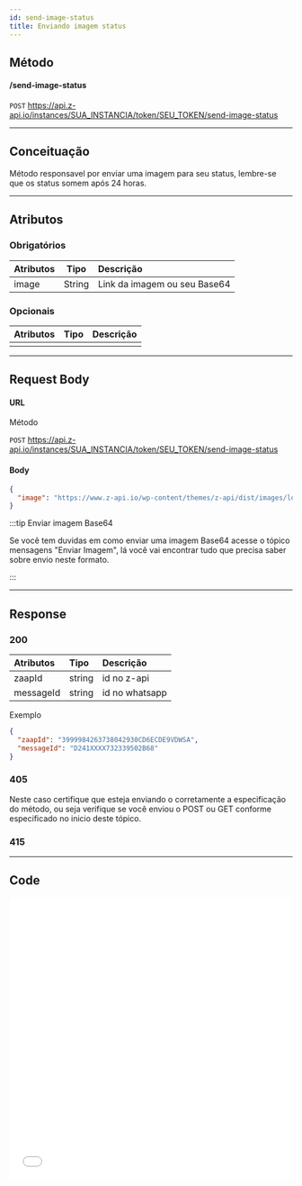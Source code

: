 ```yaml
---
id: send-image-status
title: Enviando imagem status
---
```


## Método

#### /send-image-status

`POST` https://api.z-api.io/instances/SUA_INSTANCIA/token/SEU_TOKEN/send-image-status

---

## Conceituação

Método responsavel por enviar uma imagem para seu status, lembre-se que os status somem após 24 horas.

---

## Atributos

### Obrigatórios

| Atributos |  Tipo  | Descrição                    |
| :-------- | :----: | :--------------------------- |
| image     | String | Link da imagem ou seu Base64 |

### Opcionais

| Atributos | Tipo | Descrição |
| :-------- | :--: | :-------- |
|           |      |           |

---

## Request Body

#### URL

Método

`POST` https://api.z-api.io/instances/SUA_INSTANCIA/token/SEU_TOKEN/send-image-status

#### Body

```json
{
  "image": "https://www.z-api.io/wp-content/themes/z-api/dist/images/logo.svg"
}
```

:::tip Enviar imagem Base64

Se você tem duvidas em como enviar uma imagem Base64 acesse o tópico mensagens "Enviar Imagem", lá você vai encontrar tudo que precisa saber sobre envio neste formato.

:::

---

## Response

### 200

| Atributos | Tipo   | Descrição      |
| :-------- | :----- | :------------- |
| zaapId    | string | id no z-api    |
| messageId | string | id no whatsapp |

Exemplo

```json
{
  "zaapId": "3999984263738042930CD6ECDE9VDWSA",
  "messageId": "D241XXXX732339502B68"
}
```

### 405

Neste caso certifique que esteja enviando o corretamente a especificação do método, ou seja verifique se você enviou o POST ou GET conforme especificado no inicio deste tópico.

### 415

---

## Code

<iframe src="//api.apiembed.com/?source=https://raw.githubusercontent.com/Z-API/z-api-docs/main/json-examples/send-image-status.json&targets=all" frameborder="0" scrolling="no" width="100%" height="500px" seamless></iframe>
